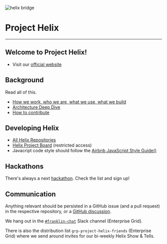 ![helix bridge](robynne-292082-unsplash.jpg)

# Project Helix

---

## Welcome to Project Helix!

* Visit our [official website](https://www.hlx.live/)

## Background

Read all of this.

* [How we work, who we are, what we use, what we build](https://www.hlx.live/docs/manifesto)
* [Architecture Deep Dive](https://www.hlx.live/docs/architecture)
* [How to contribute](CONTRIBUTING.md)

## Developing Helix

* [All Helix Repositories](https://github.com/search?q=topic%3Ahelix+org%3Aadobe&type=Repositories)
* [Helix Project Board](https://github.com/orgs/adobe/projects/2) (restricted access)
* Javacript code style should follow the [Airbnb JavaScript Style Guide()](https://github.com/airbnb/javascript)

## Hackathons
		
There's always a next [hackathon](hackathons/README.md). Check the list and sign up!

## Communication

Anything relevant should be persisted in a GitHub issue (and a pull request) in the respective repository, or a [GitHub discussion](https://github.com/adobe/helix-home/discussions).

We hang out in the [`#franklin-chat`](https://adobe.slack.com/messages/C9KD0TT6G/) Slack channel (Enterprise Grid).

There is also the distribution list `grp-project-helix-friends` (Enterprise Grid) where we send around invites for our bi-weekly Helix Show & Tells.
